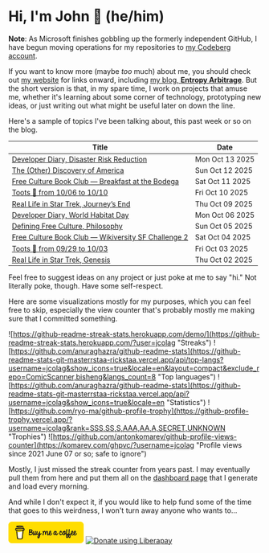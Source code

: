 # Hi, I'm John 👋 (he/him)

**Note**:  As Microsoft finishes gobbling up the formerly independent GitHub, I have begun moving operations for my repositories to [my Codeberg account](https://codeberg.org/jcolag).

If you want to know more (maybe *too* much) about me, you should check out [my website](https://john.colagioia.net/) for links onward, including [my blog, **Entropy Arbitrage**](https://john.colagioia.net/blog).  But the short version is that, in my spare time, I work on projects that amuse me, whether it's learning about some corner of technology, prototyping new ideas, or just writing out what might be useful later on down the line.

Here's a sample of topics I've been talking about, this past week or so on the blog.

|Title|Date|
|-----|-------|
|[Developer Diary, Disaster Risk Reduction](https://john.colagioia.net/blog/2025/10/13/disaster-risk.html)|Mon Oct 13 2025|
|[The (Other) Discovery of America](https://john.colagioia.net/blog/2025/10/12/beauchene.html)|Sun Oct 12 2025|
|[Free Culture Book Club — Breakfast at the Bodega](https://john.colagioia.net/blog/2025/10/11/breakfast-bodega.html)|Sat Oct 11 2025|
|[Toots 🦣 from 10/06 to 10/10](https://john.colagioia.net/blog/2025/10/10/week.html)|Fri Oct 10 2025|
|[Real Life in Star Trek, Journey’s End](https://john.colagioia.net/blog/2025/10/09/journey-s-end.html)|Thu Oct 09 2025|
|[Developer Diary, World Habitat Day](https://john.colagioia.net/blog/2025/10/06/habitat.html)|Mon Oct 06 2025|
|[Defining Free Culture, Philosophy](https://john.colagioia.net/blog/2025/10/05/free-culture-philosophy.html)|Sun Oct 05 2025|
|[Free Culture Book Club — Wikiversity SF Challenge 2](https://john.colagioia.net/blog/2025/10/04/wsfc-2.html)|Sat Oct 04 2025|
|[Toots 🦣 from 09/29 to 10/03](https://john.colagioia.net/blog/2025/10/03/week.html)|Fri Oct 03 2025|
|[Real Life in Star Trek, Genesis](https://john.colagioia.net/blog/2025/10/02/genesis.html)|Thu Oct 02 2025|

Feel free to suggest ideas on any project or just poke at me to say "hi." Not literally poke, though. Have some self-respect.

Here are some visualizations mostly for my purposes, which you can feel free to skip, especially the view counter that's probably mostly me making sure that I committed something.

![https://github-readme-streak-stats.herokuapp.com/demo/](https://github-readme-streak-stats.herokuapp.com/?user=jcolag "Streaks")
![https://github.com/anuraghazra/github-readme-stats](https://github-readme-stats-git-masterrstaa-rickstaa.vercel.app/api/top-langs?username=jcolag&show_icons=true&locale=en&layout=compact&exclude_repo=ComicScanner,bisheng&langs_count=8 "Top languages")
![https://github.com/anuraghazra/github-readme-stats](https://github-readme-stats-git-masterrstaa-rickstaa.vercel.app/api?username=jcolag&show_icons=true&locale=en "Statistics")
![https://github.com/ryo-ma/github-profile-trophy](https://github-profile-trophy.vercel.app/?username=jcolag&rank=SSS,SS,S,AAA,AA,A,SECRET,UNKNOWN "Trophies")
![https://github.com/antonkomarev/github-profile-views-counter](https://komarev.com/ghpvc/?username=jcolag "Profile views since 2021 June 07 or so; safe to ignore")

Mostly, I just missed the streak counter from years past.  I may eventually pull them from here and put them all on the [dashboard page](https://github.com/jcolag/dash) that I generate and load every morning.

And while I don't expect it, if you would like to help fund some of the time that goes to this weirdness, I won't turn away anyone who wants to...

[<img src="images/default-yellow.png" alt="Buy Me a Coffee" width="150px"/>](https://www.buymeacoffee.com/jcolag)
<a href="https://liberapay.com/jcolag/donate"><img alt="Donate using Liberapay" src="https://liberapay.com/assets/widgets/donate.svg"></a>
